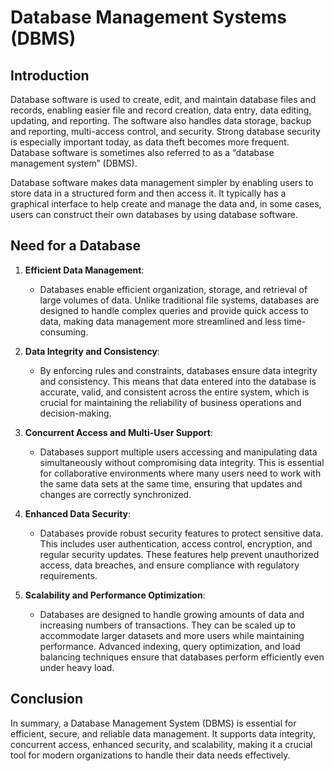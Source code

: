 # Database Management Systems (DBMS)

## Introduction

Database software is used to create, edit, and maintain database files and records, enabling easier file and record creation, data entry, data editing, updating, and reporting. The software also handles data storage, backup and reporting, multi-access control, and security. Strong database security is especially important today, as data theft becomes more frequent. Database software is sometimes also referred to as a “database management system” (DBMS).

Database software makes data management simpler by enabling users to store data in a structured form and then access it. It typically has a graphical interface to help create and manage the data and, in some cases, users can construct their own databases by using database software.

## Need for a Database

1. **Efficient Data Management**:

   - Databases enable efficient organization, storage, and retrieval of large volumes of data. Unlike traditional file systems, databases are designed to handle complex queries and provide quick access to data, making data management more streamlined and less time-consuming.

2. **Data Integrity and Consistency**:

   - By enforcing rules and constraints, databases ensure data integrity and consistency. This means that data entered into the database is accurate, valid, and consistent across the entire system, which is crucial for maintaining the reliability of business operations and decision-making.

3. **Concurrent Access and Multi-User Support**:

   - Databases support multiple users accessing and manipulating data simultaneously without compromising data integrity. This is essential for collaborative environments where many users need to work with the same data sets at the same time, ensuring that updates and changes are correctly synchronized.

4. **Enhanced Data Security**:

   - Databases provide robust security features to protect sensitive data. This includes user authentication, access control, encryption, and regular security updates. These features help prevent unauthorized access, data breaches, and ensure compliance with regulatory requirements.

5. **Scalability and Performance Optimization**:
   - Databases are designed to handle growing amounts of data and increasing numbers of transactions. They can be scaled up to accommodate larger datasets and more users while maintaining performance. Advanced indexing, query optimization, and load balancing techniques ensure that databases perform efficiently even under heavy load.

## Conclusion

In summary, a Database Management System (DBMS) is essential for efficient, secure, and reliable data management. It supports data integrity, concurrent access, enhanced security, and scalability, making it a crucial tool for modern organizations to handle their data needs effectively.
